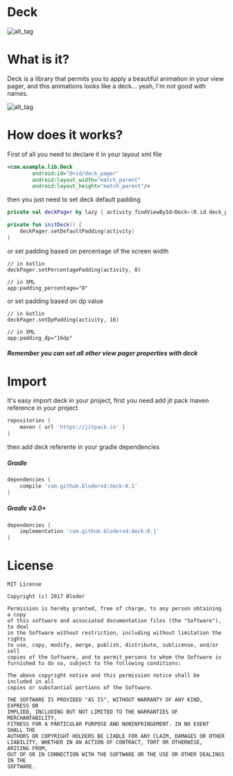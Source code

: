 # Deck

![alt_tag](https://bloximages.chicago2.vip.townnews.com/journaltimes.com/content/tncms/assets/v3/editorial/4/48/4484cfa4-e685-5fb8-9b05-3d3df399ac06/57838be8937b3.image.jpg)

# What is it?

Deck is a library that permits you to apply a beautiful animation in your view pager, and this animations looks like a deck... yeah, I'm not good with names.

![alt_tag](https://media.giphy.com/media/l4EpiKjC1H2sQCVva/giphy.gif)

# How does it works?

First of all you need to declare it in your layout xml file

```xml
<com.example.lib.Deck
        android:id="@+id/deck_pager"
        android:layout_width="match_parent"
        android:layout_height="match_parent"/>
```

then you just need to set deck default padding

```kotlin
private val deckPager by lazy { activity.findViewById<Deck>(R.id.deck_pager) }

private fun initDeck() {
    deckPager.setDefaultPadding(activity)
}
```

or set padding based on percentage of the screen width

```
// in kotlin
deckPager.setPercentagePadding(activity, 8)

// in XML
app:padding_percentage="8"
```

or set padding based on dp value

```
// in kotlin
deckPager.setDpPadding(activity, 16)

// in XML
app:padding_dp="16dp"
```

##### Remember you can set all other view pager properties with deck

# Import

It's easy import deck in your project, first you need add jit pack maven reference in your project

```groovy
repositories {
    maven { url 'https://jitpack.io' }
}
```

then add deck referente in your gradle dependencies

##### Gradle

```groovy
dependencies {
    compile 'com.github.bloderxd:deck:0.1'
}
```

##### Gradle v3.0+
```groovy
dependencies {
    implementation 'com.github.bloderxd:deck:0.1'
}
```

# License

```
MIT License

Copyright (c) 2017 Bloder

Permission is hereby granted, free of charge, to any person obtaining a copy
of this software and associated documentation files (the "Software"), to deal
in the Software without restriction, including without limitation the rights
to use, copy, modify, merge, publish, distribute, sublicense, and/or sell
copies of the Software, and to permit persons to whom the Software is
furnished to do so, subject to the following conditions:

The above copyright notice and this permission notice shall be included in all
copies or substantial portions of the Software.

THE SOFTWARE IS PROVIDED "AS IS", WITHOUT WARRANTY OF ANY KIND, EXPRESS OR
IMPLIED, INCLUDING BUT NOT LIMITED TO THE WARRANTIES OF MERCHANTABILITY,
FITNESS FOR A PARTICULAR PURPOSE AND NONINFRINGEMENT. IN NO EVENT SHALL THE
AUTHORS OR COPYRIGHT HOLDERS BE LIABLE FOR ANY CLAIM, DAMAGES OR OTHER
LIABILITY, WHETHER IN AN ACTION OF CONTRACT, TORT OR OTHERWISE, ARISING FROM,
OUT OF OR IN CONNECTION WITH THE SOFTWARE OR THE USE OR OTHER DEALINGS IN THE
SOFTWARE.
```
